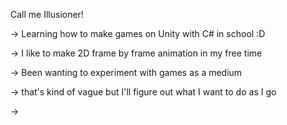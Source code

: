 Call me Illusioner! 

-> Learning how to make games on Unity with C# in school :D

-> I like to make 2D frame by frame animation in my free time

-> Been wanting to experiment with games as a medium

-> that's kind of vague but I'll figure out what I want to do as I go

->

<!---
TheIllusioner/TheIllusioner is a ✨ special ✨ repository because its `README.md` (this file) appears on your GitHub profile.
You can click the Preview link to take a look at your changes.
--->
